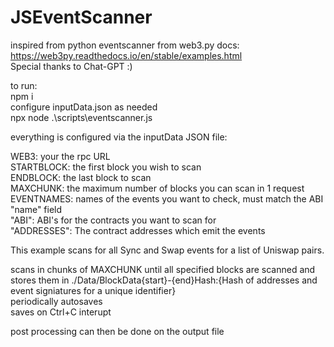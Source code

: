 # JSEventScanner

inspired from python eventscanner from web3.py docs: https://web3py.readthedocs.io/en/stable/examples.html  
Special thanks to Chat-GPT :)

to run:  
npm i  
configure inputData.json as needed  
npx node .\scripts\eventscanner.js

everything is configured via the inputData JSON file:

WEB3: your the rpc URL  
STARTBLOCK: the first block you wish to scan  
ENDBLOCK: the last block to scan  
MAXCHUNK: the maximum number of blocks you can scan in 1 request  
EVENTNAMES: names of the events you want to check, must match the ABI "name" field  
"ABI": ABI's for the contracts you want to scan for  
"ADDRESSES": The contract addresses which emit the events

This example scans for all Sync and Swap events for a list of Uniswap pairs.

scans in chunks of MAXCHUNK until all specified blocks are scanned and stores them in ./Data/BlockData{start}-{end}Hash:{Hash of addresses and event signiatures for a unique identifier}  
periodically autosaves  
saves on Ctrl+C interupt

post processing can then be done on the output file
